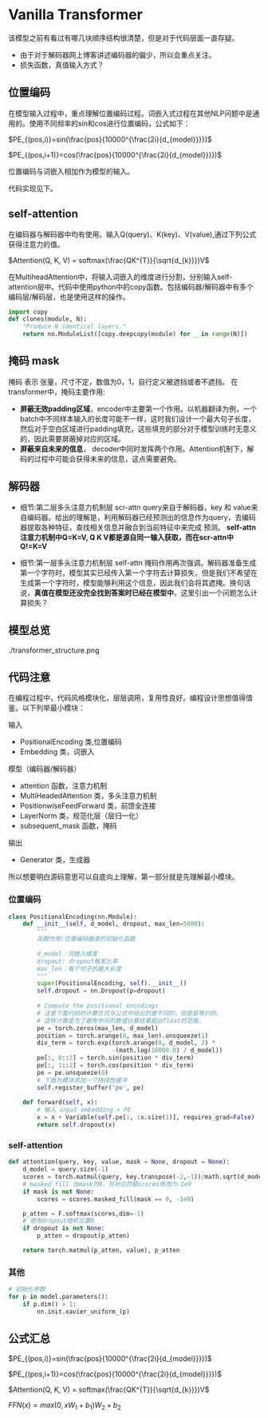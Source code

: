 # Vanilla Transformer
该模型之前有看过有哪几块顺序结构很清楚，但是对于代码层面一直存疑。
- 由于对于解码器网上博客讲述编码器的偏少，所以会重点关注。
- 损失函数，真值输入方式？


## 位置编码
在模型输入过程中，重点理解位置编码过程。词嵌入式过程在其他NLP问题中是通用的。使用不同频率的sin和cos进行位置编码，公式如下：

$PE_{(pos,i)}=sin(\frac{pos}{10000^{\frac{2i}{d_{model}}}})$

$PE_{(pos,i+1)}=cos(\frac{pos}{10000^{\frac{2i}{d_{model}}}})$

位置编码与词嵌入相加作为模型的输入。

代码实现见下。

## self-attention
在编码器与解码器中均有使用。输入Q(query)、K(key)、V(value),通过下列公式获得注意力的值。

$Attention(Q, K, V) = softmax(\frac{QK^{T}}{\sqrt{d_{k}}})V$

在MultiheadAttention中，将输入词嵌入的维度进行分割，分别输入self-attention层中。代码中使用python中的copy函数。包括编码器/解码器中有多个编码层/解码层，也是使用这样的操作。
```python
import copy
def clones(module, N):
    "Produce N identical layers."
    return nn.ModuleList([copy.deepcopy(module) for _ in range(N)])
```

## 掩码 mask
掩码 表示 张量，尺寸不定，数值为0，1，自行定义被遮挡或者不遮挡。
在transformer中，掩码主要作用:
- **屏蔽无效padding区域**，encoder中主要第一个作用。以机器翻译为例，一个batch中不同样本输入的长度可能不一样，这时我们设计一个最大句子长度，然后对于空白区域进行padding填充，这些填充的部分对于模型训练时无意义的，因此需要屏蔽掉对应的区域。
- **屏蔽来自未来的信息**， decoder中同时发挥两个作用。Attention机制下，解码的过程中可能会获得未来的信息，这点需要避免。

## 解码器

- 细节:第二层多头注意力机制层 scr-attn
query来自于解码器，key 和 value来自编码器。给出的理解是，利用解码器已经预测出的信息作为query，去编码器提取各种特征，查找相关信息并融合到当前特征中来完成 预测。
**self-attn 注意力机制中Q=K=V, Q K V都是源自同一输入获取，而在scr-attn中 Q!=K=V**

- 细节:第一层多头注意力机制层 self-attn
掩码作用再次强调。解码器准备生成第一个字符时，模型其实已经传入第一个字符去计算损失，但是我们不希望在生成第一个字符时，模型能够利用这个信息，因此我们会将其遮掩。换句话说，**真值在模型还没完全找到答案时已经在模型中**。这里引出一个问题怎么计算损失？

## 模型总览
./transformer_structure.png

## 代码注意
在编程过程中，代码风格模块化，层层调用，复用性良好。编程设计思想值得借鉴。以下列举最小模块：

输入
- PositionalEncoding 类,位置编码
- Embedding 类，词嵌入
  
模型（编码器/解码器）
- attention 函数，注意力机制
- MultiHeadedAttention 类，多头注意力机制
- PositionwiseFeedForward 类，前馈全连接
- LayerNorm 类，规范化层（层归一化）
- subsequent_mask 函数，掩码

输出
- Generator 类，生成器
  
所以想要明白源码意思可以自底向上理解，第一部分就是先理解最小模块。

### 位置编码
```python
class PositionalEncoding(nn.Module):
    def __init__(self, d_model, dropout, max_len=5000):
        """
        函数作用:位置编码器类的初始化函数
        
        d_model：词嵌入维度
        dropout: dropout触发比率
        max_len：每个句子的最大长度
        """
        super(PositionalEncoding, self).__init__()
        self.dropout = nn.Dropout(p=dropout)
        
        # Compute the positional encodings
        # 注意下面代码的计算方式与公式中给出的是不同的，但是是等价的。
        # 这样计算是为了避免中间的数值计算结果超出float的范围，
        pe = torch.zeros(max_len, d_model)
        position = torch.arange(0, max_len).unsqueeze(1)
        div_term = torch.exp(torch.arange(0, d_model, 2) *
                             -(math.log(10000.0) / d_model))
        pe[:, 0::2] = torch.sin(position * div_term)
        pe[:, 1::2] = torch.cos(position * div_term)
        pe = pe.unsqueeze(0)
        # 下面为模块添加一个持续性缓冲
        self.register_buffer('pe', pe)
        
    def forward(self, x):
        # 输入 input embedding + PE
        x = x + Variable(self.pe[:, :x.size(1)], requires_grad=False)
        return self.dropout(x)
```
### self-attention
```python
def attention(query, key, value, mask = None, dropout = None):
    d_model = query.size(-1)
    scores = torch.matmul(query, key.transpose(-2,-1))/math.sqrt(d_model)
    # masked_fill 当mask为0，将对应的额scores修改为-1e9
    if mask is not None:
        scores = scores.masked_fill(mask == 0, -1e9)

    p_atten = F.softmax(scores,dim=-1)
    # 使用dropout随机位置0
    if dropout is not None:
        p_atten = dropout(p_atten)

    return torch.matmul(p_atten, value), p_atten
```
### 其他
```python
# 初始化参数
for p in model.parameters():
    if p.dim() > 1:
        nn.init.xavier_uniform_(p)
```

## 公式汇总
$PE_{(pos,i)}=sin(\frac{pos}{10000^{\frac{2i}{d_{model}}}})$

$PE_{(pos,i+1)}=cos(\frac{pos}{10000^{\frac{2i}{d_{model}}}})$

$Attention(Q, K, V) = softmax(\frac{QK^{T}}{\sqrt{d_{k}}})V$

$FFN(x) = max(0,xW_{1}+b_{1})W_{2}+b_{2}$
